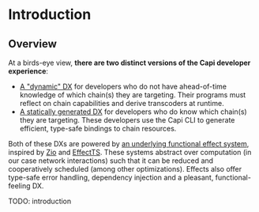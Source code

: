 # Introduction

## Overview

At a birds-eye view, **there are two distinct versions of the Capi developer experience**:

- [A "dynamic" DX](./_docs/dynamic_dx.md) for developers who do not have ahead-of-time knowledge of which chain(s) they are targeting. Their programs must reflect on chain capabilities and derive transcoders at runtime.
- [A statically generated DX](./_/assets/static_dx.md) for developers who do know which chain(s) they are targeting. These developers use the Capi CLI to generate efficient, type-safe bindings to chain resources.

Both of these DXs are powered by [an underlying functional effect system](./_/assets/effects.md), inspired by [Zio](https://zio.dev/) and [EffectTS](https://github.com/effect-ts). These systems abstract over computation (in our case network interactions) such that it can be reduced and cooperatively scheduled (among other optimizations). Effects also offer type-safe error handling, dependency injection and a pleasant, functional-feeling DX.

TODO: introduction

